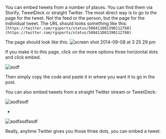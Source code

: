 You can embed tweets from a number of places. You can find them via Storify, TweetDeck or straight Twitter. The most direct way is to go to the page for the tweet. Not the feed or the person, but the page for the individual tweet. The URL should looks something like this: 
`[https://twitter.com/rgsports/status/508411001390112768](https://twitter.com/rgsports/status/508411001390112768)`

The page should look like this:
![screen shot 2014-09-08 at 3 25 29 pm](https://cloud.githubusercontent.com/assets/4853944/4193929/108eeb4c-37a7-11e4-8f08-f48bdfd0aa92.png)

If you make it to this page, click on the more options three horizontal dots and click embed.

![asdf](https://cloud.githubusercontent.com/assets/4853944/4194514/3cec7954-37af-11e4-83a0-4766af11fbe8.gif)

Then simply copy the code and paste it in where you want it to go in the post.


You can also embed tweets from a straight Twitter stream or TweetDeck:

![asdfasdf](https://cloud.githubusercontent.com/assets/4853944/4194588/d9913056-37af-11e4-9fac-f58f26cd8093.gif)

-

![asdfasdfasdf](https://cloud.githubusercontent.com/assets/4853944/4194625/ac2e1880-37b0-11e4-97e9-634cb4e725cf.gif)


Really, anytime Twitter gives you those three dots, you can embed a tweet.
